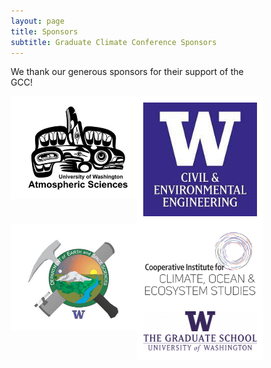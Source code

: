 ```yaml
---
layout: page
title: Sponsors
subtitle: Graduate Climate Conference Sponsors
---
```


We thank our generous sponsors for their support of the GCC!

<style>
* {
  box-sizing: border-box;
}

/* Create two unequal columns that floats next to each other */
.column {
  float: left;
  padding: 10px;
  background-color: white;
}

.left {
  width: 50%;
}

.right {
  width: 50%;
}

/* Clear floats after the columns */
.row:after {
  content: "";
  display: table;
  clear: both;
}

.top-buffer { margin-top:20px; }

.img {
    margin-left: auto;
    margin-right: auto;
}
</style>

<div class="row">
      <div class="column left">
        <a href=""><img src="/assets/img/sponsors/atmos.jpeg" alt="UW Atmospheric Sciences"></a>
      </div>
      <div class="column right">
        <a href=""><img src="/assets/img/sponsors/cee.jpeg" alt="UW Civil & Environmental Engineering"></a>
      </div>
      <div class="column left">
        <a href=""><img src="/assets/img/sponsors/ess.jpeg" alt="UW Department of Earth and Space Sciences" style="margin-left: auto; margin-right: auto;"></a>
      </div>
      <div class="column right">
        <a href=""><img src="/assets/img/sponsors/cicoes.png" alt="Cooperative Institute for Climate, Ocean & Ecosystem Studies"></a>
      </div>
    <div class="column left">
        <a href=""><img src="/assets/img/sponsors/uw-grad-school.png" alt="The Graduate School, University of Washington"></a>
    </div>
</div>
